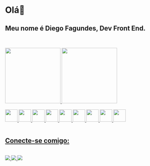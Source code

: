 <h1>Olá👋
<h2>Meu nome é Diego Fagundes, Dev Front End.</h2>
<br>
<br>
  <a href="https://github.com/DiegoSilva1919">
  <img height="180em" src="https://github-readme-stats.vercel.app/api?username=DiegoSilva1919&show_icons=true&theme=dracula&include_all_commits=true&count_private=true"/>
  <img height="180em" src="https://github-readme-stats.vercel.app/api/top-langs/?username=DiegoSilva1919&layout=demo&langs_count=7&theme=dracula"/>
<div style="display: inline_block"><br>
  <img width='40px' height='40px' src="https://cdn.jsdelivr.net/gh/devicons/devicon/icons/html5/html5-plain.svg" />        
  <img width='40px' height='40px' src="https://cdn.jsdelivr.net/gh/devicons/devicon/icons/css3/css3-plain.svg" />
  <img width='40px' height='40px' src="https://cdn.jsdelivr.net/gh/devicons/devicon/icons/javascript/javascript-plain.svg" />
  <img width='40px' height='40px' src="https://cdn.jsdelivr.net/gh/devicons/devicon/icons/nodejs/nodejs-original.svg" />
  <img width='40px' height='40px' src="https://cdn.jsdelivr.net/gh/devicons/devicon/icons/react/react-original.svg" />
  <img width='40px' height='40px' src="https://cdn.jsdelivr.net/gh/devicons/devicon/icons/express/express-original.svg" />
  <img width='40px' height='40px' src="https://cdn.jsdelivr.net/gh/devicons/devicon/icons/vscode/vscode-original.svg" />
  <img width='40px' height='40px' src="https://cdn.jsdelivr.net/gh/devicons/devicon/icons/git/git-original.svg" />
  <img width='40px' height='40px' src="https://cdn.jsdelivr.net/gh/devicons/devicon/icons/yarn/yarn-original.svg" />
</div>
<br>
<h2>Conecte-se comigo:</h2>
<div style="display: inline_block"><br>
  <a href='fagundesdiego2015bolcombr@gmail.com' target='_blank'><img src='https://img.shields.io/badge/Gmail-D14836?style=for-the-badge&logo=gmail&logoColor=white'>
  <a href='www.linkedin.com/in/diego-fagundes-da-silva-694ab71b3'><img src='https://img.shields.io/badge/LinkedIn-0077B5?style=for-the-badge&logo=linkedin&logoColor=white'>
  <a href="https://portifolio-diegofagundes.vercel.app/" rel="nofollow">
<img src="https://camo.githubusercontent.com/704b13a2bdedafaf85238e99b1c8459aa96f715f3f737031b82f12eb6620381e/68747470733a2f2f696d672e736869656c64732e696f2f62616467652f2d506f7274662543332542336c696f2d62726f776e3f7374796c653d666f722d7468652d6261646765266c6f676f3d74727565" data-canonical-src="https://img.shields.io/badge/-Portf%C3%B3lio-brown?style=for-the-badge&amp;logo=true" style="max-width: 100%;">
  </a>
</div>
